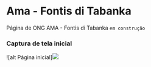 # Ama - Fontis di Tabanka

Página de ONG AMA - Fontis di Tabanka `em construção`

### Captura de tela inicial
![alt Página inicial]<img src="/assets/img/png/print-screen/main-page.png">
